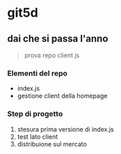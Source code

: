 # git5d
## dai che si passa l'anno
> prova repo client js
### Elementi del repo
- index.js
- gestione client della homepage

### Step di progetto
1. stesura prima versione di index.js
2. test lato client
3. distribuione sul mercato
